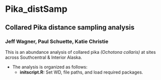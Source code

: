 # Pika_distSamp
## Collared Pika distance sampling analysis
### Jeff Wagner, Paul Schuette, Katie Christie

This is an abundance analysis of collared pika *(Ochotona collaris)* at sites across Southcentral & Interior Alaska. 

* The analysis is organized as follows:
  +  **initscript.R:** Set WD, file paths, and load required packages.


